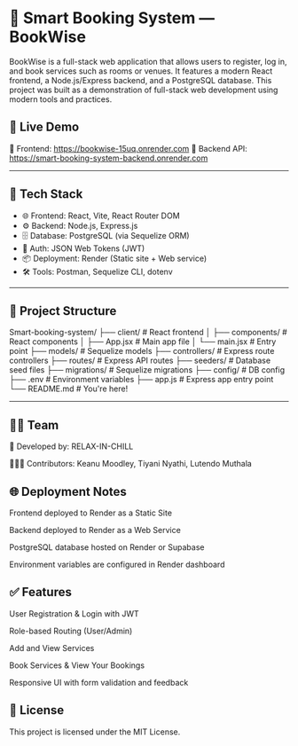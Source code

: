 # 📅 Smart Booking System — BookWise

BookWise is a full-stack web application that allows users to register, log in, and book services such as rooms or venues. It features a modern React frontend, a Node.js/Express backend, and a PostgreSQL database. This project was built as a demonstration of full-stack web development using modern tools and practices.

## 🚀 Live Demo

🔗 Frontend: https://bookwise-15uq.onrender.com
🔗 Backend API: https://smart-booking-system-backend.onrender.com

---

## 🧰 Tech Stack

- 🌐 Frontend: React, Vite, React Router DOM
- ⚙️ Backend: Node.js, Express.js
- 🗄️ Database: PostgreSQL (via Sequelize ORM)
- 🔐 Auth: JSON Web Tokens (JWT)
- 📦 Deployment: Render (Static site + Web service)
- 🛠 Tools: Postman, Sequelize CLI, dotenv

---

## 📁 Project Structure

Smart-booking-system/
├── client/ # React frontend
│ ├── components/ # React components
│ ├── App.jsx # Main app file
│ └── main.jsx # Entry point
├── models/ # Sequelize models
├── controllers/ # Express route controllers
├── routes/ # Express API routes
├── seeders/ # Database seed files
├── migrations/ # Sequelize migrations
├── config/ # DB config
├── .env # Environment variables
├── app.js # Express app entry point
└── README.md # You're here!

---

## 🧑‍🏫 Team
🔹 Developed by: RELAX-IN-CHILL

🧑‍🤝‍🧑 Contributors: Keanu Moodley, Tiyani Nyathi, Lutendo Muthala

## 🌐 Deployment Notes
Frontend deployed to Render as a Static Site

Backend deployed to Render as a Web Service

PostgreSQL database hosted on Render or Supabase

Environment variables are configured in Render dashboard

## ✅ Features
User Registration & Login with JWT

Role-based Routing (User/Admin)

Add and View Services

Book Services & View Your Bookings

Responsive UI with form validation and feedback


## 📜 License
This project is licensed under the MIT License.

